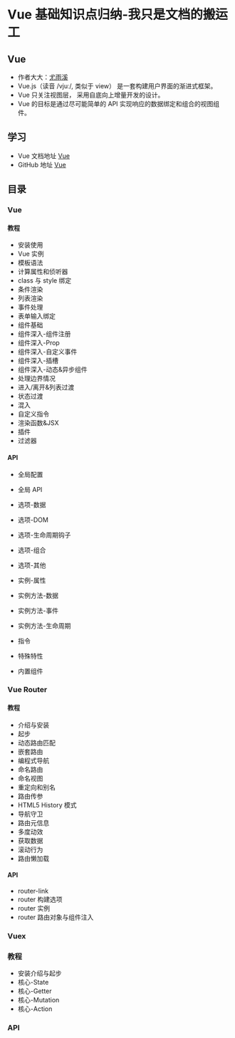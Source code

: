 # Vue 基础知识点归纳-我只是文档的搬运工

## Vue

- 作者大大：[尤雨溪](https://baike.baidu.com/item/尤雨溪/2281470?fr=aladdin)
- Vue.js（读音 /vjuː/, 类似于 view） 是一套构建用户界面的渐进式框架。
- Vue 只关注视图层， 采用自底向上增量开发的设计。
- Vue 的目标是通过尽可能简单的 API 实现响应的数据绑定和组合的视图组件。

## 学习

- Vue 文档地址 [Vue](https://cn.vuejs.org/index.html)
- GitHub 地址 [Vue](https://github.com/vuejs/vue)

## 目录

### Vue

#### 教程

- 安装使用
- Vue 实例
- 模板语法
- 计算属性和侦听器
- class 与 style 绑定
- 条件渲染
- 列表渲染
- 事件处理
- 表单输入绑定
- 组件基础
- 组件深入-组件注册
- 组件深入-Prop
- 组件深入-自定义事件
- 组件深入-插槽
- 组件深入-动态&异步组件
- 处理边界情况
- 进入/离开&列表过渡
- 状态过渡
- 混入
- 自定义指令
- 渲染函数&JSX
- 插件
- 过滤器

#### API

- 全局配置
- 全局 API

- 选项-数据
- 选项-DOM
- 选项-生命周期钩子
- 选项-组合
- 选项-其他

- 实例-属性
- 实例方法-数据
- 实例方法-事件
- 实例方法-生命周期

- 指令

- 特殊特性

- 内置组件

### Vue Router

#### 教程

- 介绍与安装
- 起步
- 动态路由匹配
- 嵌套路由
- 编程式导航
- 命名路由
- 命名视图
- 重定向和别名
- 路由传参
- HTML5 History 模式
- 导航守卫
- 路由元信息
- 多度动效
- 获取数据
- 滚动行为
- 路由懒加载

#### API

- router-link
- router 构建选项
- router 实例
- router 路由对象与组件注入

### Vuex

### 教程

- 安装介绍与起步
- 核心-State
- 核心-Getter
- 核心-Mutation
- 核心-Action

### API
